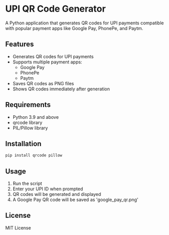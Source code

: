 # UPI QR Code Generator

A Python application that generates QR codes for UPI payments compatible with popular payment apps like Google Pay, PhonePe, and Paytm.

## Features
- Generates QR codes for UPI payments
- Supports multiple payment apps:
  - Google Pay
  - PhonePe
  - Paytm
- Saves QR codes as PNG files
- Shows QR codes immediately after generation

## Requirements
- Python 3.9 and above
- qrcode library
- PIL/Pillow library

## Installation
```bash / cmd 
pip install qrcode pillow
```

## Usage
1. Run the script
2. Enter your UPI ID when prompted
3. QR codes will be generated and displayed
4. A Google Pay QR code will be saved as 'google_pay_qr.png'

## License
MIT License